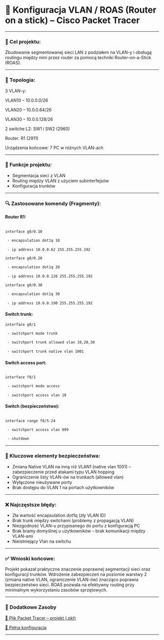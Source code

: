 # 🧪 Konfiguracja VLAN / ROAS (Router on a stick) – Cisco Packet Tracer

---

### 🔧 Cel projektu:
Zbudowanie segmentowanej sieci LAN z podziałem na VLAN-y i obsługą routingu między nimi przez router za pomocą techniki Router-on-a-Stick (ROAS).

---

### 📌 Topologia:
3 VLAN-y:

VLAN10 – 10.0.0.0/26

VLAN20 – 10.0.0.64/26 

VLAN30 – 10.0.0.128/26 

2 switche L2: SW1 i SW2 (2960)

Router: R1 (2911)

Urządzenia końcowe: 7 PC w różnych VLAN-ach

---

### 📡 Funkcje projektu:
 - Segmentacja sieci z VLAN
 - Routing między VLAN z użyciem subinterfejsów
 - Konfiguracja trunków

--- 

### 🔍 Zastosowane komendy (Fragmenty):
#### Router R1:
```bash

interface g0/0.10

 - encapsulation dot1q 10
 
 - ip address 10.0.0.62 255.255.255.192

interface g0/0.20

 - encapsulation dot1q 20
 
 - ip address 10.0.0.126 255.255.255.192

interface g0/0.30

 - encapsulation dot1q 30
 
 - ip address 10.0.0.190 255.255.255.192

```
#### Switch trunk:

```bash
interface g0/1

 - switchport mode trunk
 
 - switchport trunk allowed vlan 10,20,30
 
 - switchport trunk native vlan 1001

```
#### Switch access port:
```bash

interface f0/1

 - switchport mode access
 
 - switchport access vlan 10

```
#### Switch (bezpieczeństwo):
```bash

interface range f0/5-24 

 - switchport access vlan 999 
 
 - shutdown 

```





---

### 🔐 Kluczowe elementy bezpieczeństwa:
 - Zmiana Native VLAN na inną niż VLAN1 (native vlan 1001) – zabezpieczenie przed atakami typu VLAN 
 hopping
 - Ograniczenie listy VLAN-ów na trunkach (allowed vlan)
 - Wyłączone nieużywane porty
 - Brak dostępu do VLAN 1 na portach użytkowników

---

### ❌ Najczęstsze błędy:
 - Zła wartość encapsulation dot1q (zły VLAN ID)
 - Brak trunk między switchami (problemy z propagacją VLAN)
 - Niezgodność VLAN-u przypisanego do portu z konfiguracją PC
 - Brak bramy domyślnej u użytkowników – brak komunikacji między VLAN-ami
 - Nieistniejący Vlan na switchu

--- 
### ✅ Wnioski końcowe:

 Projekt pokazał praktyczne znaczenie poprawnej segmentacji sieci oraz konfiguracji trunków. Wdrożenie zabezpieczeń na poziomie warstwy 2 (zmiana native VLAN, ograniczenie VLAN-ów) znacząco poprawia bezpieczeństwo sieci. ROAS pozwala na efektywny routing przy minimalnym wykorzystaniu zasobów sprzętowych.
 
---

### 📎 Dodatkowe Zasoby

 [💾 Plik Packet Tracer – projekt (.pkt)](./komendy.txt)
 
 [📄 Pełna konfiguracja](./komendy.txt)

 ---
